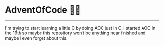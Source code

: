 # AdventOfCode 🎅🏻
---
I'm trying to start learning a little C by doing AOC just in C. I started AOC in the 19th so maybe this repository won't be anything near finished and maybe I even forget about this.
